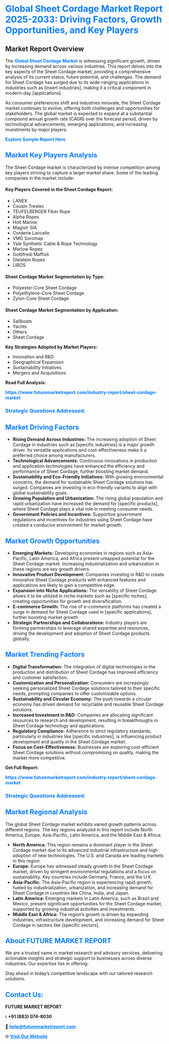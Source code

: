 <h1 style="color: #007BFF;">Global Sheet Cordage Market Report 2025-2033: Driving Factors, Growth Opportunities, and Key Players</h1>

<section id="overview">
<h2>Market Report Overview</h2>
<p>The <a href="https://www.futuremarketreport.com/industry-report/sheet-cordage-market" style="color: #007BFF; text-decoration: none;"><strong>Global Sheet Cordage Market</strong></a> is witnessing significant growth, driven by increasing demand across various industries. This report delves into the key aspects of the Sheet Cordage market, providing a comprehensive analysis of its current status, future potential, and challenges. The demand for Sheet Cordage has surged due to its wide-ranging applications in industries such as [insert industries], making it a critical component in modern-day [applications].</p>
<p>As consumer preferences shift and industries innovate, the Sheet Cordage market continues to evolve, offering both challenges and opportunities for stakeholders. The global market is expected to expand at a substantial compound annual growth rate (CAGR) over the forecast period, driven by technological advancements, emerging applications, and increasing investments by major players.</p>
</section>

<section id="overview">
<p><a href="https://www.futuremarketreport.com/request-sample/reportId=116560" style="color: #007BFF; text-decoration: none;"><strong>Explore Sample Report Here</strong></a></p>
</section>

<section id="key-players">
<h2 style="color: #007BFF;">Market Key Players Analysis</h2>
<p>The Sheet Cordage market is characterized by intense competition among key players striving to capture a larger market share. Some of the leading companies in the market include:</p>
<h4>Key Players Covered in the Sheet Cordage Report:</h4>
<ul><li>LANEX</li><li>Cousin Trestec</li><li>TEUFELBERGER Fiber Rope</li><li>Alpha Ropes</li><li>Holt Marine</li><li>Magistr SIA</li><li>Corderie Lancelin</li><li>VMG Soromap</li><li>Yale Synthetic Cable &amp; Rope Technology</li><li>Marlow Ropes</li><li>Gottifredi Maffioli</li><li>Gleistein Ropes</li><li>LIROS</li></ul>
<h4>Sheet Cordage Market Segmentation by Type:</h4>
<ul><li>Polyester-Core Sheet Cordage</li><li>Polyethylene-Core Sheet Cordage</li><li>Zylon-Core Sheet Cordage</li></ul>

<h4>Sheet Cordage Market Segmentation by Application:</h4>
<ul><li>Sailboats</li><li>Yachts</li><li>Others</li><li>Sheet Cordage</li></ul>
<p><strong>Key Strategies Adopted by Market Players:</strong></p>
<ul>
<li>Innovation and R&D</li>
<li>Geographical Expansion</li>
<li>Sustainability Initiatives</li>
<li>Mergers and Acquisitions</li>
</ul>
</section>

<section>
<p><strong>Read Full Analysis: </strong></p><a href="https://www.futuremarketreport.com/industry-report/sheet-cordage-market" style="color: #007BFF; text-decoration: none;"><strong>https://www.futuremarketreport.com/industry-report/sheet-cordage-market</strong></a>
<h3 style="color: #007BFF;">Strategic Questions Addressed:</h3>
</section>

<section id="driving-factors">
<h2 style="color: #007BFF;">Market Driving Factors</h2>
<ul>
<li><strong>Rising Demand Across Industries:</strong> The increasing adoption of Sheet Cordage in industries such as [specific industries] is a major growth driver. Its versatile applications and cost-effectiveness make it a preferred choice among manufacturers.</li>
<li><strong>Technological Advancements:</strong> Continuous innovations in production and application technologies have enhanced the efficiency and performance of Sheet Cordage, further boosting market demand.</li>
<li><strong>Sustainability and Eco-Friendly Initiatives:</strong> With growing environmental concerns, the demand for sustainable Sheet Cordage solutions has surged. Companies are investing in eco-friendly variants to align with global sustainability goals.</li>
<li><strong>Growing Population and Urbanization:</strong> The rising global population and rapid urbanization have increased the demand for [specific products], where Sheet Cordage plays a vital role in meeting consumer needs.</li>
<li><strong>Government Policies and Incentives:</strong> Supportive government regulations and incentives for industries using Sheet Cordage have created a conducive environment for market growth.</li>
</ul>
</section>

<section id="growth-opportunities">
<h2 style="color: #007BFF;">Market Growth Opportunities</h2>
<ul>
<li><strong>Emerging Markets:</strong> Developing economies in regions such as Asia-Pacific, Latin America, and Africa present untapped potential for the Sheet Cordage market. Increasing industrialization and urbanization in these regions are key growth drivers.</li>
<li><strong>Innovative Product Development:</strong> Companies investing in R&D to create innovative Sheet Cordage products with enhanced features and applications are likely to gain a competitive edge.</li>
<li><strong>Expansion into Niche Applications:</strong> The versatility of Sheet Cordage allows it to be utilized in niche markets such as [specific niches], creating opportunities for growth and diversification.</li>
<li><strong>E-commerce Growth:</strong> The rise of e-commerce platforms has created a surge in demand for Sheet Cordage used in [specific applications], further boosting market growth.</li>
<li><strong>Strategic Partnerships and Collaborations:</strong> Industry players are forming partnerships to leverage shared expertise and resources, driving the development and adoption of Sheet Cordage products globally.</li>
</ul>
</section>

<section id="trending-factors">
<h2 style="color: #007BFF;">Market Trending Factors</h2>
<ul>
<li><strong>Digital Transformation:</strong> The integration of digital technologies in the production and distribution of Sheet Cordage has improved efficiency and customer satisfaction.</li>
<li><strong>Customization and Personalization:</strong> Consumers are increasingly seeking personalized Sheet Cordage solutions tailored to their specific needs, prompting companies to offer customizable options.</li>
<li><strong>Sustainability and Circular Economy:</strong> The push towards a circular economy has driven demand for recyclable and reusable Sheet Cordage solutions.</li>
<li><strong>Increased Investment in R&D:</strong> Companies are allocating significant resources to research and development, resulting in breakthroughs in Sheet Cordage technology and applications.</li>
<li><strong>Regulatory Compliance:</strong> Adherence to strict regulatory standards, particularly in industries like [specific industries], is influencing product development and quality in the Sheet Cordage market.</li>
<li><strong>Focus on Cost-Effectiveness:</strong> Businesses are exploring cost-efficient Sheet Cordage solutions without compromising on quality, making the market more competitive.</li>
</ul>
</section>

<section>
<p><strong>Get Full Report: </strong></p><a href="https://www.futuremarketreport.com/industry-report/sheet-cordage-market" style="color: #007BFF; text-decoration: none;"><strong>https://www.futuremarketreport.com/industry-report/sheet-cordage-market</strong></a>
<h3 style="color: #007BFF;">Strategic Questions Addressed:</h3>
</section>


<section id="regional-analysis">
<h2 style="color: #007BFF;">Market Regional Analysis</h2>
<p>The global Sheet Cordage market exhibits varied growth patterns across different regions. The key regions analyzed in this report include North America, Europe, Asia-Pacific, Latin America, and the Middle East & Africa:</p>
<ul>
<li><strong>North America:</strong> This region remains a dominant player in the Sheet Cordage market due to its advanced industrial infrastructure and high adoption of new technologies. The U.S. and Canada are leading markets in this region.</li>
<li><strong>Europe:</strong> Europe has witnessed steady growth in the Sheet Cordage market, driven by stringent environmental regulations and a focus on sustainability. Key countries include Germany, France, and the U.K.</li>
<li><strong>Asia-Pacific:</strong> The Asia-Pacific region is experiencing rapid growth, fueled by industrialization, urbanization, and increasing demand for Sheet Cordage in countries like China, India, and Japan.</li>
<li><strong>Latin America:</strong> Emerging markets in Latin America, such as Brazil and Mexico, present significant opportunities for the Sheet Cordage market, supported by growing industrial activities and investments.</li>
<li><strong>Middle East & Africa:</strong> The region’s growth is driven by expanding industries, infrastructure development, and increasing demand for Sheet Cordage in sectors like [specific sectors].</li>
</ul>
</section>

<footer>
<h2 style="color: #007BFF;">About FUTURE MARKET REPORT</h2>
<p>We are a trusted name in market research and advisory services, delivering actionable insights and strategic support to businesses across diverse industries. Our expertise lies in offering:</p>

<p>Stay ahead in today’s competitive landscape with our tailored research solutions.</p>

<h2 style="color: #007BFF;">Contact Us:</h2>
<p><strong>FUTURE MARKET REPORT</strong></p>
<p>📞 <strong>+91 (883) 074-8030</strong></p>
<p>📧 <strong><a href="mailto:help@futuremarketreport.com" style="color: #007BFF;">help@futuremarketreport.com</a></strong></p>
<p>🌐 <strong><a href="https://www.futuremarketreport.com/" style="color: #007BFF;">Visit Our Website</a></strong></p>
</footer>